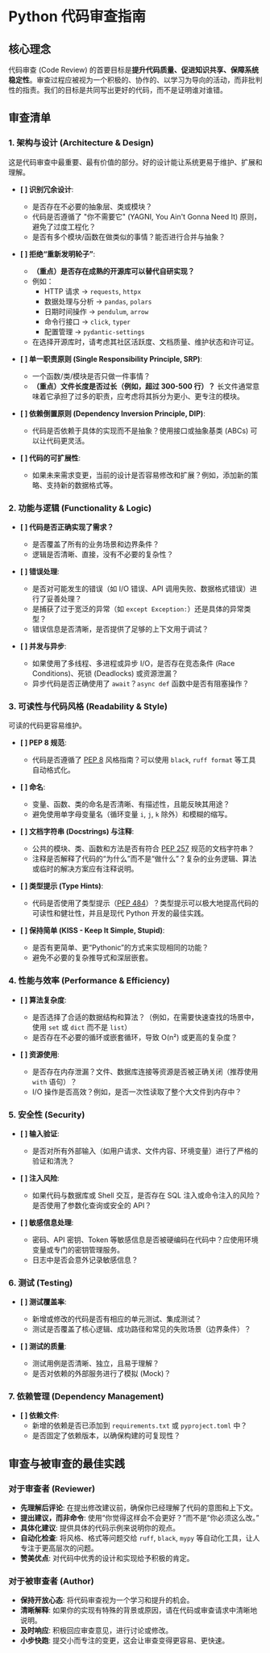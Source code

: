 
# Python 代码审查指南

## 核心理念

代码审查 (Code Review) 的首要目标是**提升代码质量、促进知识共享、保障系统稳定性**。审查过程应被视为一个积极的、协作的、以学习为导向的活动，而非批判性的指责。我们的目标是共同写出更好的代码，而不是证明谁对谁错。

## 审查清单

### 1. 架构与设计 (Architecture & Design)

这是代码审查中最重要、最有价值的部分。好的设计能让系统更易于维护、扩展和理解。

- **[ ] 识别冗余设计**:
    - 是否存在不必要的抽象层、类或模块？
    - 代码是否遵循了 "你不需要它" (YAGNI, You Ain't Gonna Need It) 原则，避免了过度工程化？
    - 是否有多个模块/函数在做类似的事情？能否进行合并与抽象？

- **[ ] 拒绝“重新发明轮子”**:
    - **（重点）是否存在成熟的开源库可以替代自研实现？**
    - 例如：
        - HTTP 请求 → `requests`, `httpx`
        - 数据处理与分析 → `pandas`, `polars`
        - 日期时间操作 → `pendulum`, `arrow`
        - 命令行接口 → `click`, `typer`
        - 配置管理 → `pydantic-settings`
    - 在选择开源库时，请考虑其社区活跃度、文档质量、维护状态和许可证。

- **[ ] 单一职责原则 (Single Responsibility Principle, SRP)**:
    - 一个函数/类/模块是否只做一件事情？
    - **（重点）文件长度是否过长（例如，超过 300-500 行）？** 长文件通常意味着它承担了过多的职责，应考虑将其拆分为更小、更专注的模块。

- **[ ] 依赖倒置原则 (Dependency Inversion Principle, DIP)**:
    - 代码是否依赖于具体的实现而不是抽象？使用接口或抽象基类 (ABCs) 可以让代码更灵活。

- **[ ] 代码的可扩展性**:
    - 如果未来需求变更，当前的设计是否容易修改和扩展？例如，添加新的策略、支持新的数据格式等。

### 2. 功能与逻辑 (Functionality & Logic)

- **[ ] 代码是否正确实现了需求？**
    - 是否覆盖了所有的业务场景和边界条件？
    - 逻辑是否清晰、直接，没有不必要的复杂性？

- **[ ] 错误处理**:
    - 是否对可能发生的错误（如 I/O 错误、API 调用失败、数据格式错误）进行了妥善处理？
    - 是捕获了过于宽泛的异常（如 `except Exception:`）还是具体的异常类型？
    - 错误信息是否清晰，是否提供了足够的上下文用于调试？

- **[ ] 并发与异步**:
    - 如果使用了多线程、多进程或异步 I/O，是否存在竞态条件 (Race Conditions)、死锁 (Deadlocks) 或资源泄漏？
    - 异步代码是否正确使用了 `await`？`async def` 函数中是否有阻塞操作？

### 3. 可读性与代码风格 (Readability & Style)

可读的代码更容易维护。

- **[ ] PEP 8 规范**:
    - 代码是否遵循了 [PEP 8](https://www.python.org/dev/peps/pep-0008/) 风格指南？可以使用 `black`, `ruff format` 等工具自动格式化。

- **[ ] 命名**:
    - 变量、函数、类的命名是否清晰、有描述性，且能反映其用途？
    - 避免使用单字母变量名（循环变量 `i`, `j`, `k` 除外）和模糊的缩写。

- **[ ] 文档字符串 (Docstrings) 与注释**:
    - 公共的模块、类、函数和方法是否有符合 [PEP 257](https://www.python.org/dev/peps/pep-0257/) 规范的文档字符串？
    - 注释是否解释了代码的“为什么”而不是“做什么”？复杂的业务逻辑、算法或临时的解决方案应有注释说明。

- **[ ] 类型提示 (Type Hints)**:
    - 代码是否使用了类型提示（[PEP 484](https://www.python.org/dev/peps/pep-0484/)）？类型提示可以极大地提高代码的可读性和健壮性，并且是现代 Python 开发的最佳实践。

- **[ ] 保持简单 (KISS - Keep It Simple, Stupid)**:
    - 是否有更简单、更“Pythonic”的方式来实现相同的功能？
    - 避免不必要的复杂推导式和深层嵌套。

### 4. 性能与效率 (Performance & Efficiency)

- **[ ] 算法复杂度**:
    - 是否选择了合适的数据结构和算法？（例如，在需要快速查找的场景中，使用 `set` 或 `dict` 而不是 `list`）
    - 是否存在不必要的循环或嵌套循环，导致 O(n²) 或更高的复杂度？

- **[ ] 资源使用**:
    - 是否存在内存泄漏？文件、数据库连接等资源是否被正确关闭（推荐使用 `with` 语句）？
    - I/O 操作是否高效？例如，是否一次性读取了整个大文件到内存中？

### 5. 安全性 (Security)

- **[ ] 输入验证**:
    - 是否对所有外部输入（如用户请求、文件内容、环境变量）进行了严格的验证和清洗？

- **[ ] 注入风险**:
    - 如果代码与数据库或 Shell 交互，是否存在 SQL 注入或命令注入的风险？是否使用了参数化查询或安全的 API？

- **[ ] 敏感信息处理**:
    - 密码、API 密钥、Token 等敏感信息是否被硬编码在代码中？应使用环境变量或专门的密钥管理服务。
    - 日志中是否会意外记录敏感信息？

### 6. 测试 (Testing)

- **[ ] 测试覆盖率**:
    - 新增或修改的代码是否有相应的单元测试、集成测试？
    - 测试是否覆盖了核心逻辑、成功路径和常见的失败场景（边界条件）？

- **[ ] 测试的质量**:
    - 测试用例是否清晰、独立，且易于理解？
    - 是否对依赖的外部服务进行了模拟 (Mock)？

### 7. 依赖管理 (Dependency Management)

- **[ ] 依赖文件**:
    - 新增的依赖是否已添加到 `requirements.txt` 或 `pyproject.toml` 中？
    - 是否固定了依赖版本，以确保构建的可复现性？

## 审查与被审查的最佳实践

### 对于审查者 (Reviewer)

- **先理解后评论**: 在提出修改建议前，确保你已经理解了代码的意图和上下文。
- **提出建议，而非命令**: 使用“你觉得这样会不会更好？”而不是“你必须这么改。”
- **具体化建议**: 提供具体的代码示例来说明你的观点。
- **自动化检查**: 将风格、格式等问题交给 `ruff`, `black`, `mypy` 等自动化工具，让人专注于更高层次的问题。
- **赞美优点**: 对代码中优秀的设计和实现给予积极的肯定。

### 对于被审查者 (Author)

- **保持开放心态**: 将代码审查视为一个学习和提升的机会。
- **清晰解释**: 如果你的实现有特殊的背景或原因，请在代码或审查请求中清晰地说明。
- **及时响应**: 积极回应审查意见，进行讨论或修改。
- **小步快跑**: 提交小而专注的变更，这会让审查变得更容易、更快速。 